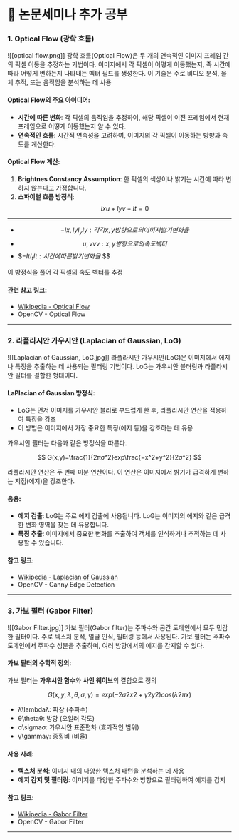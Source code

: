 # 📌 논문세미나 추가 공부
### 1. Optical Flow (광학 흐름)
![[optical flow.png]]
광학 흐름(Optical Flow)은 두 개의 연속적인 이미지 프레임 간의 픽셀 이동을 추정하는 기법이다. 이미지에서 각 픽셀이 어떻게 이동했는지, 즉 시간에 따라 어떻게 변하는지 나타내는 벡터 필드를 생성한다. 이 기술은 주로 비디오 분석, 물체 추적, 또는 움직임을 분석하는 데 사용

#### Optical Flow의 주요 아이디어:

- **시간에 따른 변화**: 각 픽셀의 움직임을 추정하여, 해당 픽셀이 이전 프레임에서 현재 프레임으로 어떻게 이동했는지 알 수 있다.
- **연속적인 흐름**: 시간적 연속성을 고려하여, 이미지의 각 픽셀이 이동하는 방향과 속도를 계산한다.

#### Optical Flow 계산:

1. **Brightnes Constancy Assumption**: 한 픽셀의 색상이나 밝기는 시간에 따라 변하지 않는다고 가정합니다.
2. **스파이럴 흐름 방정식**: 
$$Ix​u+Iy​v+It​=0$$
---
- $$ - Ix​, IyI_yIy​: 각각 x, y 방향으로의 이미지 밝기 변화율 $$
- $$u, vvv: x, y 방향으로의 속도 벡터$$
- $$- ItI_tIt​: 시간에 따른 밝기 변화율$ $$

이 방정식을 풀어 각 픽셀의 속도 벡터를 추정

#### 관련 참고 링크:

- [Wikipedia - Optical Flow](https://en.wikipedia.org/wiki/Optical_flow)
- OpenCV - Optical Flow

---

### 2. 라플라시안 가우시안 (Laplacian of Gaussian, LoG)
![[Laplacian of Gaussian, LoG.jpg]]
라플라시안 가우시안(LoG)은 이미지에서 에지나 특징을 추출하는 데 사용되는 필터링 기법이다. LoG는 가우시안 블러링과 라플라시안 필터를 결합한 형태이다.

#### LaPlacian of Gaussian 방정식:

- LoG는 먼저 이미지를 가우시안 블러로 부드럽게 한 후, 라플라시안 연산을 적용하여 특징을 강조 
- 이 방법은 이미지에서 가장 중요한 특징(에지 등)을 강조하는 데 유용

가우시안 필터는 다음과 같은 방정식을 따른다.

$$
G(x,y)=\frac{1}{2πσ^2}​exp\frac{−x^2+y^2}{2σ^2}
$$

라플라시안 연산은 두 번째 미분 연산이다. 이 연산은 이미지에서 밝기가 급격하게 변하는 지점(에지)을 강조한다.

#### 응용:

- **에지 검출**: LoG는 주로 에지 검출에 사용됩니다. LoG는 이미지의 에지와 같은 급격한 변화 영역을 찾는 데 유용합니다.
- **특징 추출**: 이미지에서 중요한 변화를 추출하여 객체를 인식하거나 추적하는 데 사용할 수 있습니다.

#### 참고 링크:

- [Wikipedia - Laplacian of Gaussian](https://en.wikipedia.org/wiki/Laplacian_of_Gaussian)
- OpenCV - Canny Edge Detection

---

### 3. 가보 필터 (Gabor Filter)
![[Gabor Filter.jpg]]
가보 필터(Gabor filter)는 주파수와 공간 도메인에서 모두 민감한 필터이다. 주로 텍스처 분석, 얼굴 인식, 필터링 등에서 사용된다. 가보 필터는 주파수 도메인에서 주파수 성분을 추출하며, 여러 방향에서의 에지를 감지할 수 있다.

#### 가보 필터의 수학적 정의:

가보 필터는 **가우시안 함수**와 **사인 웨이브**의 결합으로 정의

$$
G(x,y,λ,θ,σ,γ)=exp(−2σ2x2+γ2y2​)cos(λ2πx​)
$$

- λ\lambdaλ: 파장 (주파수)
- θ\thetaθ: 방향 (오일러 각도)
- σ\sigmaσ: 가우시안 표준편차 (효과적인 범위)
- γ\gammaγ: 종횡비 (비율)

#### 사용 사례:

- **텍스처 분석**: 이미지 내의 다양한 텍스처 패턴을 분석하는 데 사용
- **에지 감지 및 필터링**: 이미지를 다양한 주파수와 방향으로 필터링하여 에지를 감지

#### 참고 링크:

- [Wikipedia - Gabor Filter](https://en.wikipedia.org/wiki/Gabor_filter)
- OpenCV - Gabor Filter

---
